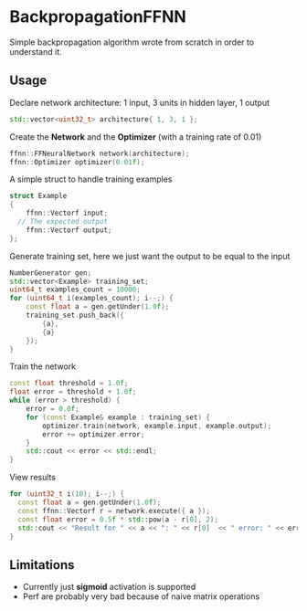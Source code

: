# BackpropagationFFNN

Simple backpropagation algorithm wrote from scratch in order to understand it.

## Usage

Declare network architecture: 1 input, 3 units in hidden layer, 1 output
```c++
std::vector<uint32_t> architecture{ 1, 3, 1 };
```

Create the **Network** and the **Optimizer** (with a training rate of 0.01)
```c++
ffnn::FFNeuralNetwork network(architecture);
ffnn::Optimizer optimizer(0.01f);
```
A simple struct to handle training examples
```c++
struct Example
{
	ffnn::Vectorf input;
  // The expected output
	ffnn::Vectorf output;
};
```
Generate training set, here we just want the output to be equal to the input
```c++
NumberGenerator gen;
std::vector<Example> training_set;
uint64_t examples_count = 10000;
for (uint64_t i(examples_count); i--;) {
	const float a = gen.getUnder(1.0f);
	training_set.push_back({
		{a},
		{a}
	});
}
```
Train the network
```c++
const float threshold = 1.0f;
float error = threshold + 1.0f;
while (error > threshold) {
	error = 0.0f;
	for (const Example& example : training_set) {
		optimizer.train(network, example.input, example.output);
		error += optimizer.error;
	}
	std::cout << error << std::endl;
}
```
View results
```c++
for (uint32_t i(10); i--;) {
  const float a = gen.getUnder(1.0f);
  const ffnn::Vectorf r = network.execute({ a });
  const float error = 0.5f * std::pow(a - r[0], 2);
  std::cout << "Result for " << a << ": " << r[0]  << " error: " << error << std::endl;
}
```

## Limitations
 - Currently just **sigmoid** activation is supported
 - Perf are probably very bad because of naive matrix operations
